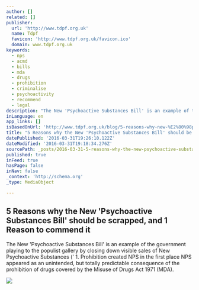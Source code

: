 ```yaml
---
author: []
related: []
publisher:
  url: 'http://www.tdpf.org.uk'
  name: Tdpf
  favicon: 'http://www.tdpf.org.uk/favicon.ico'
  domain: www.tdpf.org.uk
keywords:
  - nps
  - acmd
  - bills
  - mda
  - drugs
  - prohibition
  - criminalise
  - psychoactivity
  - recommend
  - legal
description: "The New 'Psychoactive Substances Bill' is an example of the government playing to the populist gallery by closing down visible sales of New Psychoactive Substances (' 1. Prohibition created NPS in the first place NPS appeared as an unintended, but totally predictable consequence of the prohibition of drugs covered by the Misuse of Drugs Act 1971 (MDA)."
inLanguage: en
app_links: []
isBasedOnUrl: 'http://www.tdpf.org.uk/blog/5-reasons-why-new-%E2%80%98psychoactive-substances-bill%E2%80%99-should-be-scrapped-and-1-reason-commend-it#.Vv0d4xozeKA.twitter'
title: "5 Reasons why the New 'Psychoactive Substances Bill' should be scrapped, and 1 Reason to commend it"
datePublished: '2016-03-31T19:26:10.122Z'
dateModified: '2016-03-31T19:18:34.276Z'
sourcePath: _posts/2016-03-31-5-reasons-why-the-new-psychoactive-substances-bill-should.md
published: true
inFeed: true
hasPage: false
inNav: false
_context: 'http://schema.org'
_type: MediaObject

---
```

<article style=""><h1>5 Reasons why the New 'Psychoactive Substances Bill' should be scrapped, and 1 Reason to commend it</h1><p>The New 'Psychoactive Substances Bill' is an example of the government playing to the populist gallery by closing down visible sales of New Psychoactive Substances (' 1. Prohibition created NPS in the first place NPS appeared as an unintended, but totally predictable consequence of the prohibition of drugs covered by the Misuse of Drugs Act 1971 (MDA).</p><img src="http://www.tdpf.org.uk/sites/all/themes/transform/images/fb-share.png" /></article>